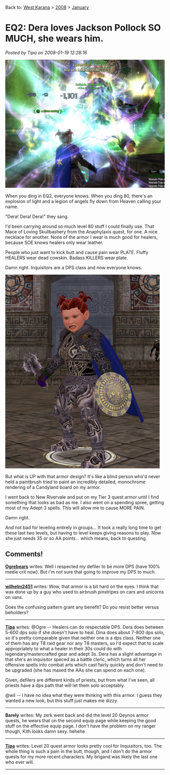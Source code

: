 Back to: [West Karana](/posts/westkarana.md) > [2008](/posts/2008/westkarana.md) > [January](./westkarana.md)
# EQ2: Dera loves Jackson Pollock SO MUCH, she wears him.

*Posted by Tipa on 2008-01-19 12:28:16*

![everquest2-2008-01-19-01-02-28-37.jpg](../../../uploads/2008/01/everquest2-2008-01-19-01-02-28-37.jpg)

When you ding in EQ2, everyone knows. When you ding 80, there's an explosion of light and a legion of angels fly down from Heaven calling your name.

"Dera! Dera! Dera!" they sang.

I'd been carrying around so much level 80 stuff I could finally use. That Mace of Loving Skullbashery from the Anaphylaxis quest, for one. A nice necklace for another. None of the armor I wear is much good for healers, because SOE knows healers only wear leather.

People who just want to kick butt and cause pain wear PLATE. Fluffy HEALERS wear dead cowskin. Badass KILLERS wear plate.

Damn right. Inquisitors are a DPS class and now everyone knows.

![everquest2-2008-01-19-08-35-20-04.jpg](../../../uploads/2008/01/everquest2-2008-01-19-08-35-20-04.jpg)

But what is UP with that armor design? It's like a blind person who'd never held a paintbrush tried to paint an incredibly detailed, monochrome rendering of a Candyland board on my armor.

I went back to New Rivervale and put on my Tier 3 quest armor until I find something that looks as bad as me. I also went on a spending spree, getting most of my Adept 3 spells. This will allow me to cause MORE PAIN.

Damn right.

And not bad for leveling entirely in groups... It took a really long time to get these last two levels, but having to level keeps giving reasons to play. Now she just needs 35 or so AA points... which means, back to questing.

## Comments!

**[Ogrebears](http://www.ogrebear.com)** writes: Well i respected my defiler to be more DPS (have 100% meele crit now). But i'm not sure that going to improve my DPS to much.

---

**[wilhelm2451](http://tagn.wordpress.com)** writes: Wow, that armor is a bit hard on the eyes. I think that was done up by a guy who used to airbrush pinstripes on cars and unicorns on vans.

Does the confusing pattern grant any benefit? Do you resist better versus beholders?

---

**[Tipa](https://chasingdings.com)** writes: @Ogre -- Healers can do respectable DPS. Dera does between 5-600 dps solo if she doesn't have to heal. Dina does about 7-800 dps solo, so it's pretty comparable given that neither one is a dps class. Neither one of them has any T8 raid gear nor any T8 masters, so I'd expect that to scale appropriately to what a healer in their 30s could do with legendary/mastercrafted gear and adept 3s. Dera has a slight advantage in that she's an inquisitor speced as a battle cleric, which turns all her offensive spells into combat arts which cast fairly quickly and don't need to be upgraded (she has maxed the AAs she can spend on each one).

Given, defilers are different kinds of priests, but from what I've seen, all priests have a dps path that will let them solo acceptably.

@wil -- I have no idea what they were thinking with this armor. I guess they wanted a new look, but this stuff just makes me dizzy.

---

**Barely** writes: My zerk went back and did the level 20 Qeynos armor quests, he wears that on the second equip page while keeping the good stuff on the effective equip page. I don't have the problem on my ranger though, Kith looks damn sexy. hehehe

---

**[Tipa](https://chasingdings.com)** writes: Level 20 quest armor looks pretty cool for Inquisitors, too. The whole thing is such a pain in the butt, though, and I don't do the armor quests for my more recent characters. My brigand was likely the last one who ever will.

---

